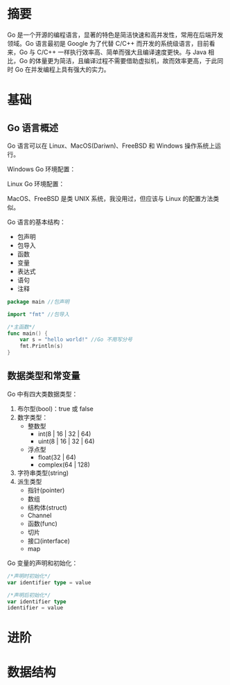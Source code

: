 # 摘要

Go 是一个开源的编程语言，显著的特色是简洁快速和高并发性，常用在后端开发领域。Go 语言最初是 Google 为了代替 C/C++ 而开发的系统级语言，目前看来，Go 与 C/C++ 一样执行效率高、简单而强大且编译速度更快。与 Java 相比，Go 的体量更为简洁，且编译过程不需要借助虚拟机，故而效率更高，于此同时 Go 在并发编程上具有强大的实力。

# 基础

## Go 语言概述

Go 语言可以在 Linux、MacOS(Dariwn)、FreeBSD 和 Windows 操作系统上运行。

Windows Go 环境配置：

Linux Go 环境配置：

MacOS、FreeBSD 是类 UNIX 系统，我没用过，但应该与 Linux 的配置方法类似。

Go 语言的基本结构：

* 包声明
* 包导入
* 函数
* 变量
* 表达式
* 语句
* 注释

```go
package main //包声明

import "fmt" //包导入

/*主函数*/
func main() {
    var s = "hello world!" //Go 不用写分号
    fmt.Println(s)
}
```

## 数据类型和常变量

Go 中有四大类数据类型：

1. 布尔型(bool)：true 或 false
2. 数字类型：
    * 整数型
        * int(8 | 16 | 32 | 64)
        * uint(8 | 16 | 32 | 64)
    * 浮点型 
        * float(32 | 64)
        * complex(64 | 128)
3. 字符串类型(string)
4. 派生类型
    * 指针(pointer)
    * 数组
    * 结构体(struct)
    * Channel
    * 函数(func)
    * 切片
    * 接口(interface)
    * map

Go 变量的声明和初始化：

```go
/*声明时初始化*/
var identifier type = value

/*声明后初始化*/
var identifier type
identifier = value
```



# 进阶

# 数据结构